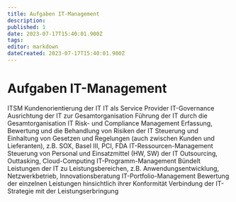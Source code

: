 ```yaml
---
title: Aufgaben IT-Management
description: 
published: 1
date: 2023-07-17T15:40:01.900Z
tags: 
editor: markdown
dateCreated: 2023-07-17T15:40:01.900Z
---
```


# Aufgaben IT-Management

ITSM
Kundenorientierung der IT
IT als Service Provider
IT-Governance
Ausrichtung der IT zur Gesamtorganisation
Führung der IT durch die Gesamtorganisation
IT Risk- und Compliance Management
Erfassung, Bewertung und die Behandlung von Risiken der IT
Steuerung und Einhaltung von Gesetzen und Regelungen (auch zwischen Kunden und Lieferanten), z.B. SOX,
Basel III, PCI, FDA
IT-Ressourcen-Management
Steuerung von Personal und Einsatzmittel (HW, SW) der IT
Outsourcing, Outtasking, Cloud-Computing
IT-Programm-Management
Bündelt Leistungen der IT zu Leistungsbereichen, z.B. Anwendungsentwicklung, Netzwerkbetrieb,
Innovationsberatung
IT-Portfolio-Management
Bewertung der einzelnen Leistungen hinsichtlich ihrer Konformität
Verbindung der IT-Strategie mit der Leistungserbringung